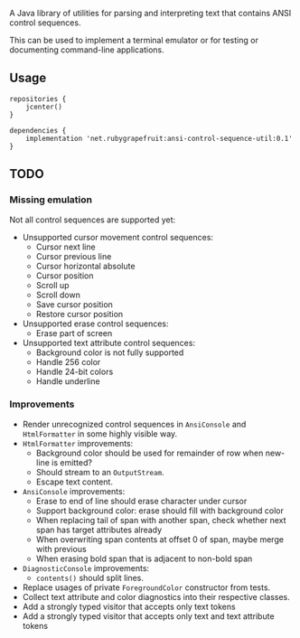 A Java library of utilities for parsing and interpreting text that contains ANSI control sequences.

This can be used to implement a terminal emulator or for testing or documenting command-line applications.

## Usage

```
repositories { 
    jcenter()
}

dependencies {
    implementation 'net.rubygrapefruit:ansi-control-sequence-util:0.1'
}
```

## TODO

### Missing emulation

Not all control sequences are supported yet: 

- Unsupported cursor movement control sequences:
    - Cursor next line
    - Cursor previous line
    - Cursor horizontal absolute
    - Cursor position
    - Scroll up
    - Scroll down
    - Save cursor position
    - Restore cursor position
- Unsupported erase control sequences:
    - Erase part of screen
- Unsupported text attribute control sequences:
    - Background color is not fully supported
    - Handle 256 color
    - Handle 24-bit colors
    - Handle underline

### Improvements

- Render unrecognized control sequences in `AnsiConsole` and `HtmlFormatter` in some highly visible way.
- `HtmlFormatter` improvements:
    - Background color should be used for remainder of row when new-line is emitted?
    - Should stream to an `OutputStream`.
    - Escape text content.
- `AnsiConsole` improvements:
    - Erase to end of line should erase character under cursor
    - Support background color: erase should fill with background color
    - When replacing tail of span with another span, check whether next span has target attributes already
    - When overwriting span contents at offset 0 of span, maybe merge with previous
    - When erasing bold span that is adjacent to non-bold span
- `DiagnosticConsole` improvements:
    - `contents()` should split lines.
- Replace usages of private `ForegroundColor` constructor from tests.
- Collect text attribute and color diagnostics into their respective classes.
- Add a strongly typed visitor that accepts only text tokens
- Add a strongly typed visitor that accepts only text and text attribute tokens
